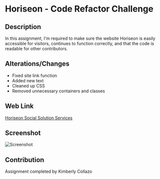 # Horiseon - Code Refactor Challenge

## Description
In this assignment, I'm required to make sure the website Horiseon is easily accessible for visitors, continues to function correctly, and that the code is readable for other contributors.

## Alterations/Changes
* Fixed site link function
* Added new text
* Cleaned up CSS
* Removed unnecessary containers and classes

## Web Link
[Horiseon Social Solution Services](https://lightfooted.github.io/refactor-challenge/)

## Screenshot

![Screenshot](assets/images/complete-livepage-screen.png)

## Contribution
Assignment completed by Kimberly Collazo

